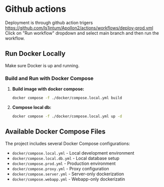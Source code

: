 # Github actions

Deployment is through github action trigers https://github.com/ls1intum/Apollon2/actions/workflows/deploy-prod.yml
Click on "Run workflow" dropdown and select main branch and then run the workflow.

## Run Docker Locally

Make sure Docker is up and running.

### Build and Run with Docker Compose

1. **Build image with docker compose:**

   ```bash
   docker compose -f ./docker/compose.local.yml build
   ```

2. **Compose local db:**

   ```bash
   docker compose -f ./docker/compose.local.yml up -d
   ```

## Available Docker Compose Files

The project includes several Docker Compose configurations:

- `docker/compose.local.yml` - Local development environment
- `docker/compose.local.db.yml` - Local database setup
- `docker/compose.prod.yml` - Production environment
- `docker/compose.proxy.yml` - Proxy configuration
- `docker/compose.server.yml` - Server-only dockerization
- `docker/compose.webapp.yml` - Webapp-only dockerizatin
